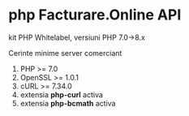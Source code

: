 # php Facturare.Online API
kit PHP Whitelabel, versiuni PHP 7.0->8.x

Cerinte minime server comerciant

1. PHP >= 7.0
2. OpenSSL >= 1.0.1
3. cURL >= 7.34.0
4. extensia **php-curl** activa
5. extensia **php-bcmath** activa

